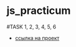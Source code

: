 # js_practicum

#TASK 1, 2, 3, 4, 5, 6

* [ссылка на проект](https://pavel-khokhlov.github.io/js_practicum/)
